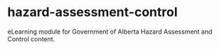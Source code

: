 # hazard-assessment-control
eLearning module for Government of Alberta Hazard Assessment and Control content.
